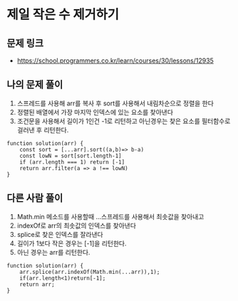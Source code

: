 # 제일 작은 수 제거하기

## 문제 링크

- https://school.programmers.co.kr/learn/courses/30/lessons/12935

## 나의 문제 풀이

1. 스프레드를 사용해 arr를 복사 후 sort를 사용해서 내림차순으로 정렬을 한다
2. 정렬된 배열에서 가장 마지막 인덱스에 있는 요소를 찾아낸다
3. 조건문을 사용해서 길이가 1인건 -1로 리턴하고 아닌경우는 찾은 요소를 필터함수로 걸러낸 후 리턴한다.

```Js
function solution(arr) {
    const sort = [...arr].sort((a,b)=> b-a)
    const lowN = sort[sort.length-1]
    if (arr.length === 1) return [-1]
    return arr.filter(a => a !== lowN)
}

```

## 다른 사람 풀이

1. Math.min 메소드를 사용할때 ...스프레드를 사용해서 최솟값을 찾아내고
2. indexOf로 arr의 최솟값의 인덱스를 찾아낸다
3. splice로 찾은 인덱스를 잘라낸다
4. 길이가 1보다 작은 경우는 [-1]을 리턴한다.
5. 아닌 경우는 arr를 리턴한다.

```Js
function solution(arr) {
    arr.splice(arr.indexOf(Math.min(...arr)),1);
    if(arr.length<1)return[-1];
    return arr;
}
```
